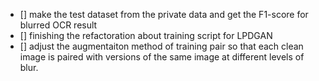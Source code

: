 - [] make the test dataset from the private data and get the F1-score for blurred OCR  result 
- [] finishing the refactoration about training script for LPDGAN
- [] adjust the augmentaiton method of training pair so that each clean image is paired with versions of the same image at different levels of blur.